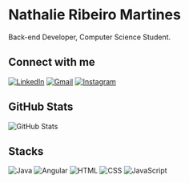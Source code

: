 # Nathalie Ribeiro Martines

<p align= "justify"> Back-end Developer, Computer Science Student. 
</p>

## Connect with me
[![LinkedIn](https://img.shields.io/badge/LinkedIn-000?style=for-the-badge&logo=linkedin&logoColor=FF69B4)](http://www.linkedin.com/in/nathalie-ribeiro-martines-48680b240)
[![Gmail](https://img.shields.io/badge/Gmail-000?style=for-the-badge&logo=gmail&logoColor=FF69B4)](mailto:nathalieribmartines@gmail.com)
[![Instagram](https://img.shields.io/badge/Instagram-000?style=for-the-badge&logo=instagram&logoColor=FF69B4)](https://www.instagram.com/nathaliermartines/)

## GitHub Stats
![GitHub Stats](https://github-readme-stats.vercel.app/api?username=nathaliermar&theme=transparent&bg_color=000&border_color=FF69B4&show_icons=true&icon_color=FF69B4&title_color=FF69B4&text_color=FFF)


## Stacks
![Java](https://img.shields.io/badge/Java-000?style=for-the-badge&logo=openjdk&logoColor=FF69B4)
![Angular](https://img.shields.io/badge/Angular-000?style=for-the-badge&logo=angular&logoColor=FF69B4)
![HTML](https://img.shields.io/badge/HTML-000?style=for-the-badge&logo=html5&logoColor=FF69B4)
![CSS](https://img.shields.io/badge/CSS-000?&style=for-the-badge&logo=css3&logoColor=FF69B4)
![JavaScript](https://img.shields.io/badge/JavaScript-000?style=for-the-badge&logo=javascript&logoColor=FF69B4)
